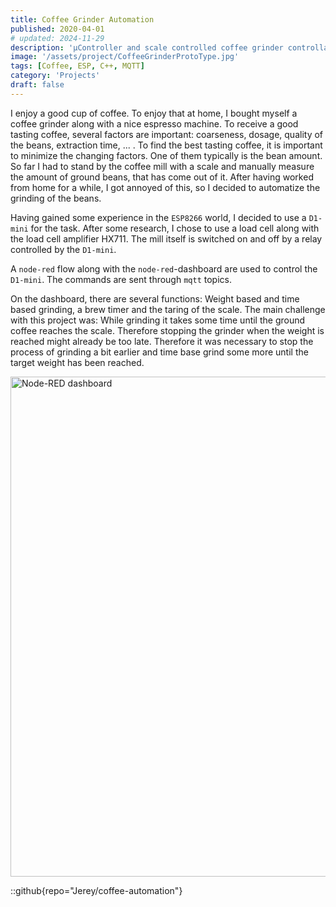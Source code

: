 ```yaml
---
title: Coffee Grinder Automation
published: 2020-04-01
# updated: 2024-11-29
description: 'µController and scale controlled coffee grinder controllable via Mqtt.'
image: '/assets/project/CoffeeGrinderProtoType.jpg'
tags: [Coffee, ESP, C++, MQTT]
category: 'Projects'
draft: false 
---
```


I enjoy a good cup of coffee. To enjoy that at home, I bought myself a coffee grinder along with a nice espresso machine. To receive a good tasting coffee, several factors are important: coarseness, dosage, quality of the beans, extraction time, ... . To find the best tasting coffee, it is important to minimize the changing factors. One of them typically is the bean amount. So far I had to stand by the coffee mill with a scale and manually measure the amount of ground beans, that has come out of it. After having worked from home for a while, I got annoyed of this, so I decided to automatize the grinding of the beans.

Having gained some experience in the `ESP8266` world, I decided to use a `D1-mini` for the task. After some research, I chose to use a load cell along with the load cell amplifier HX711. The mill itself is switched on and off by a relay controlled by the `D1-mini`.

A `node-red` flow along with the `node-red`-dashboard are used to control the `D1-mini`. The commands are sent through `mqtt` topics.

On the dashboard, there are several functions: Weight based and time based grinding, a brew timer and the taring of the scale.
The main challenge with this project was: While grinding it takes some time until the ground coffee reaches the scale. Therefore stopping the grinder when the weight is reached might already be too late. Therefore it was necessary to stop the process of grinding a bit earlier and time base grind some more until the target weight has been reached.

<img src="/assets/project/CoffeeGrinderDashboard.png" alt="Node-RED dashboard" width="800">

::github{repo="Jerey/coffee-automation"}
